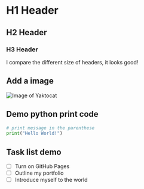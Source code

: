# H1 Header
## H2 Header
### H3 Header

I compare the different size of headers, it looks good!


## Add a image
![Image of Yaktocat](https://octodex.github.com/images/yaktocat.png)


## Demo python print code
```python
# print message in the parenthese
print("Hello World!")
```

## Task list demo
- [ ] Turn on GitHub Pages
- [ ] Outline my portfolio
- [ ] Introduce myself to the world
